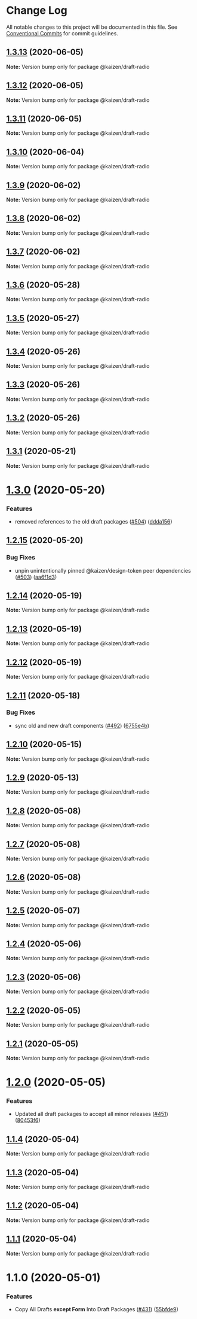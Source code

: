 # Change Log

All notable changes to this project will be documented in this file.
See [Conventional Commits](https://conventionalcommits.org) for commit guidelines.

## [1.3.13](https://github.com/cultureamp/kaizen-design-system/compare/@kaizen/draft-radio@1.3.12...@kaizen/draft-radio@1.3.13) (2020-06-05)

**Note:** Version bump only for package @kaizen/draft-radio





## [1.3.12](https://github.com/cultureamp/kaizen-design-system/compare/@kaizen/draft-radio@1.3.11...@kaizen/draft-radio@1.3.12) (2020-06-05)

**Note:** Version bump only for package @kaizen/draft-radio





## [1.3.11](https://github.com/cultureamp/kaizen-design-system/compare/@kaizen/draft-radio@1.3.10...@kaizen/draft-radio@1.3.11) (2020-06-05)

**Note:** Version bump only for package @kaizen/draft-radio





## [1.3.10](https://github.com/cultureamp/kaizen-design-system/compare/@kaizen/draft-radio@1.3.9...@kaizen/draft-radio@1.3.10) (2020-06-04)

**Note:** Version bump only for package @kaizen/draft-radio





## [1.3.9](https://github.com/cultureamp/kaizen-design-system/compare/@kaizen/draft-radio@1.3.8...@kaizen/draft-radio@1.3.9) (2020-06-02)

**Note:** Version bump only for package @kaizen/draft-radio





## [1.3.8](https://github.com/cultureamp/kaizen-design-system/compare/@kaizen/draft-radio@1.3.7...@kaizen/draft-radio@1.3.8) (2020-06-02)

**Note:** Version bump only for package @kaizen/draft-radio





## [1.3.7](https://github.com/cultureamp/kaizen-design-system/compare/@kaizen/draft-radio@1.3.6...@kaizen/draft-radio@1.3.7) (2020-06-02)

**Note:** Version bump only for package @kaizen/draft-radio





## [1.3.6](https://github.com/cultureamp/kaizen-design-system/compare/@kaizen/draft-radio@1.3.5...@kaizen/draft-radio@1.3.6) (2020-05-28)

**Note:** Version bump only for package @kaizen/draft-radio





## [1.3.5](https://github.com/cultureamp/kaizen-design-system/compare/@kaizen/draft-radio@1.3.4...@kaizen/draft-radio@1.3.5) (2020-05-27)

**Note:** Version bump only for package @kaizen/draft-radio





## [1.3.4](https://github.com/cultureamp/kaizen-design-system/compare/@kaizen/draft-radio@1.3.3...@kaizen/draft-radio@1.3.4) (2020-05-26)

**Note:** Version bump only for package @kaizen/draft-radio





## [1.3.3](https://github.com/cultureamp/kaizen-design-system/compare/@kaizen/draft-radio@1.3.2...@kaizen/draft-radio@1.3.3) (2020-05-26)

**Note:** Version bump only for package @kaizen/draft-radio





## [1.3.2](https://github.com/cultureamp/kaizen-design-system/compare/@kaizen/draft-radio@1.3.1...@kaizen/draft-radio@1.3.2) (2020-05-26)

**Note:** Version bump only for package @kaizen/draft-radio





## [1.3.1](https://github.com/cultureamp/kaizen-design-system/compare/@kaizen/draft-radio@1.3.0...@kaizen/draft-radio@1.3.1) (2020-05-21)

**Note:** Version bump only for package @kaizen/draft-radio





# [1.3.0](https://github.com/cultureamp/kaizen-design-system/compare/@kaizen/draft-radio@1.2.15...@kaizen/draft-radio@1.3.0) (2020-05-20)


### Features

* removed references to the old draft packages ([#504](https://github.com/cultureamp/kaizen-design-system/issues/504)) ([ddda156](https://github.com/cultureamp/kaizen-design-system/commit/ddda156513445ca8da8bcc64364f15dc4b94b1a6))





## [1.2.15](https://github.com/cultureamp/kaizen-design-system/compare/@kaizen/draft-radio@1.2.14...@kaizen/draft-radio@1.2.15) (2020-05-20)


### Bug Fixes

* unpin unintentionally pinned @kaizen/design-token peer dependencies ([#503](https://github.com/cultureamp/kaizen-design-system/issues/503)) ([aa6f1d3](https://github.com/cultureamp/kaizen-design-system/commit/aa6f1d3a63cd7f2e3dac9cd631aa7a9e88b153ac))





## [1.2.14](https://github.com/cultureamp/kaizen-design-system/compare/@kaizen/draft-radio@1.2.13...@kaizen/draft-radio@1.2.14) (2020-05-19)

**Note:** Version bump only for package @kaizen/draft-radio





## [1.2.13](https://github.com/cultureamp/kaizen-design-system/compare/@kaizen/draft-radio@1.2.12...@kaizen/draft-radio@1.2.13) (2020-05-19)

**Note:** Version bump only for package @kaizen/draft-radio





## [1.2.12](https://github.com/cultureamp/kaizen-design-system/compare/@kaizen/draft-radio@1.2.11...@kaizen/draft-radio@1.2.12) (2020-05-19)

**Note:** Version bump only for package @kaizen/draft-radio





## [1.2.11](https://github.com/cultureamp/kaizen-design-system/compare/@kaizen/draft-radio@1.2.10...@kaizen/draft-radio@1.2.11) (2020-05-18)


### Bug Fixes

* sync old and new draft components ([#492](https://github.com/cultureamp/kaizen-design-system/issues/492)) ([6755e4b](https://github.com/cultureamp/kaizen-design-system/commit/6755e4beedf5d3953c5a50e152cfd181389d9be0))





## [1.2.10](https://github.com/cultureamp/kaizen-design-system/compare/@kaizen/draft-radio@1.2.9...@kaizen/draft-radio@1.2.10) (2020-05-15)

**Note:** Version bump only for package @kaizen/draft-radio





## [1.2.9](https://github.com/cultureamp/kaizen-design-system/compare/@kaizen/draft-radio@1.2.8...@kaizen/draft-radio@1.2.9) (2020-05-13)

**Note:** Version bump only for package @kaizen/draft-radio





## [1.2.8](https://github.com/cultureamp/kaizen-design-system/compare/@kaizen/draft-radio@1.2.7...@kaizen/draft-radio@1.2.8) (2020-05-08)

**Note:** Version bump only for package @kaizen/draft-radio





## [1.2.7](https://github.com/cultureamp/kaizen-design-system/compare/@kaizen/draft-radio@1.2.6...@kaizen/draft-radio@1.2.7) (2020-05-08)

**Note:** Version bump only for package @kaizen/draft-radio





## [1.2.6](https://github.com/cultureamp/kaizen-design-system/compare/@kaizen/draft-radio@1.2.5...@kaizen/draft-radio@1.2.6) (2020-05-08)

**Note:** Version bump only for package @kaizen/draft-radio





## [1.2.5](https://github.com/cultureamp/kaizen-design-system/compare/@kaizen/draft-radio@1.2.4...@kaizen/draft-radio@1.2.5) (2020-05-07)

**Note:** Version bump only for package @kaizen/draft-radio





## [1.2.4](https://github.com/cultureamp/kaizen-design-system/compare/@kaizen/draft-radio@1.2.3...@kaizen/draft-radio@1.2.4) (2020-05-06)

**Note:** Version bump only for package @kaizen/draft-radio





## [1.2.3](https://github.com/cultureamp/kaizen-design-system/compare/@kaizen/draft-radio@1.2.2...@kaizen/draft-radio@1.2.3) (2020-05-06)

**Note:** Version bump only for package @kaizen/draft-radio





## [1.2.2](https://github.com/cultureamp/kaizen-design-system/compare/@kaizen/draft-radio@1.2.1...@kaizen/draft-radio@1.2.2) (2020-05-05)

**Note:** Version bump only for package @kaizen/draft-radio





## [1.2.1](https://github.com/cultureamp/kaizen-design-system/compare/@kaizen/draft-radio@1.2.0...@kaizen/draft-radio@1.2.1) (2020-05-05)

**Note:** Version bump only for package @kaizen/draft-radio





# [1.2.0](https://github.com/cultureamp/kaizen-design-system/compare/@kaizen/draft-radio@1.1.4...@kaizen/draft-radio@1.2.0) (2020-05-05)


### Features

* Updated all draft packages to accept all minor releases ([#451](https://github.com/cultureamp/kaizen-design-system/issues/451)) ([80453f6](https://github.com/cultureamp/kaizen-design-system/commit/80453f6c04300dcef61c14e39200ce154863eb0d))





## [1.1.4](https://github.com/cultureamp/kaizen-design-system/compare/@kaizen/draft-radio@1.1.3...@kaizen/draft-radio@1.1.4) (2020-05-04)

**Note:** Version bump only for package @kaizen/draft-radio





## [1.1.3](https://github.com/cultureamp/kaizen-design-system/compare/@kaizen/draft-radio@1.1.2...@kaizen/draft-radio@1.1.3) (2020-05-04)

**Note:** Version bump only for package @kaizen/draft-radio





## [1.1.2](https://github.com/cultureamp/kaizen-design-system/compare/@kaizen/draft-radio@1.1.1...@kaizen/draft-radio@1.1.2) (2020-05-04)

**Note:** Version bump only for package @kaizen/draft-radio





## [1.1.1](https://github.com/cultureamp/kaizen-design-system/compare/@kaizen/draft-radio@1.1.0...@kaizen/draft-radio@1.1.1) (2020-05-04)

**Note:** Version bump only for package @kaizen/draft-radio





# 1.1.0 (2020-05-01)


### Features

* Copy All Drafts **except Form** Into Draft Packages ([#431](https://github.com/cultureamp/kaizen-design-system/issues/431)) ([55bfde9](https://github.com/cultureamp/kaizen-design-system/commit/55bfde98611d2c4070d26ba082e478f96ddca1fd))
